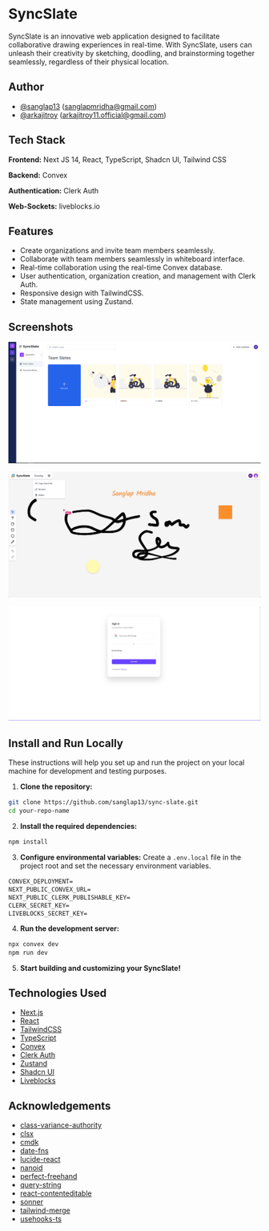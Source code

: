 # SyncSlate

SyncSlate is an innovative web application designed to facilitate collaborative drawing experiences in real-time. With SyncSlate, users can unleash their creativity by sketching, doodling, and brainstorming together seamlessly, regardless of their physical location.

## Author

- [@sanglap13](https://github.com/sanglap13)
  (sanglapmridha@gmail.com)
- [@arkajitroy](https://github.com/arkajitroy)
  (arkajitroy11.official@gmail.com)

## Tech Stack

**Frontend:** Next JS 14, React, TypeScript, Shadcn UI, Tailwind CSS

**Backend:** Convex

**Authentication:** Clerk Auth

**Web-Sockets:** liveblocks.io

## Features

- Create organizations and invite team members seamlessly.
- Collaborate with team members seamlessly in whiteboard interface.
- Real-time collaboration using the real-time Convex database.
- User authentication, organization creation, and management with Clerk Auth.
- Responsive design with TailwindCSS.
- State management using Zustand.

## Screenshots

![Home](/public/screenshots/s1.PNG)

![Slate](/public/screenshots/s3.PNG)

![Login](/public/screenshots/s4.PNG)

## Install and Run Locally

These instructions will help you set up and run the project on your local machine for development and testing purposes.

1. **Clone the repository:**

```bash
git clone https://github.com/sanglap13/sync-slate.git
cd your-repo-name
```

2. **Install the required dependencies:**

```bash
npm install
```

3. **Configure environmental variables:**
   Create a `.env.local` file in the project root and set the necessary environment variables.

```
CONVEX_DEPLOYMENT=
NEXT_PUBLIC_CONVEX_URL=
NEXT_PUBLIC_CLERK_PUBLISHABLE_KEY=
CLERK_SECRET_KEY=
LIVEBLOCKS_SECRET_KEY=
```

4. **Run the development server:**

```bash
npx convex dev
npm run dev
```

5. **Start building and customizing your SyncSlate!**

## Technologies Used

- [Next.js](https://nextjs.org/)
- [React](https://react.dev/)
- [TailwindCSS](https://tailwindcss.com/)
- [TypeScript](https://www.typescriptlang.org/)
- [Convex](https://www.convex.dev/)
- [Clerk Auth](https://clerk.com/)
- [Zustand](https://docs.pmnd.rs/zustand/getting-started/introduction)
- [Shadcn UI](https://ui.shadcn.com/)
- [Liveblocks](https://liveblocks.io/)

## Acknowledgements

- [class-variance-authority](https://www.npmjs.com/package/class-variance-authority)
- [clsx](https://www.npmjs.com/package/clsx)
- [cmdk](https://www.npmjs.com/package/cmdk)
- [date-fns](https://www.npmjs.com/package/date-fns)
- [lucide-react](https://www.npmjs.com/package/lucide-react)
- [nanoid](https://www.npmjs.com/package/nanoid)
- [perfect-freehand](https://www.npmjs.com/package/perfect-freehand)
- [query-string](https://www.npmjs.com/package/query-string)
- [react-contenteditable](https://www.npmjs.com/package/react-contenteditable)
- [sonner](https://www.npmjs.com/package/sonner)
- [tailwind-merge](https://www.npmjs.com/package/tailwind-merge)
- [usehooks-ts](https://www.npmjs.com/package/usehooks-ts)
